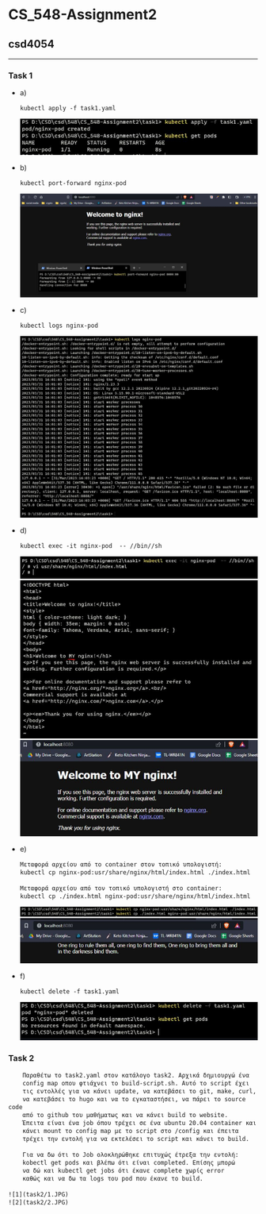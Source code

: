 # CS_548-Assignment2
## csd4054

---

### Task 1
  * a)
		
		kubectl apply -f task1.yaml
			
	![1](task1/1.JPG)

  * b)
	
		kubectl port-forward nginx-pod
			
	![2](task1/2.JPG)
		
  * c)
	
		kubectl logs nginx-pod
			
	![3](task1/3.JPG)
		
  * d)
			
		kubectl exec -it nginx-pod  -- //bin//sh
			
	![4](task1/4.JPG)
	![5](task1/5.JPG)
	![6](task1/6.JPG)
		
  * e)
	
		Μεταφορά αρχείου από το container στον τοπικό υπολογιστή:
		kubectl cp nginx-pod:usr/share/nginx/html/index.html ./index.html
			
		Μεταφορά αρχείου από τον τοπικό υπολογιστή στο container:
		kubectl cp ./index.html nginx-pod:usr/share/nginx/html/index.html
			
	![7](task1/7.JPG)
	![8](task1/8.JPG)
		
  * f)
	
		kubectl delete -f task1.yaml
			
	![9](task1/9.JPG)
		
		
### Task 2
  		
		Παραθέτω το task2.yaml στον κατάλογο task2. Αρχικά δημιουργώ ένα
		config map οπου φτιάχνει το build-script.sh. Αυτό το script έχει
		τις εντολλές για να κάνει update, να κατεβάσει το git, make, curl,
		να κατεβάσει το hugo και να το εγκαταστήσει, να πάρει το source code
		από το github του μαθήματως και να κάνει build το website.
		Έπειτα είναι ένα job όπου τρέχει σε ένα ubuntu 20.04 container και 
		κάνει mount το config map με το script στο /config και έπειτα 
		τρέχει την εντολή για να εκτελέσει το script και κάνει το build.
		
		Για να δω ότι το Job ολοκληρώθηκε επιτυχώς έτρεξα την εντολή:
		kobectl get pods και βλέπω ότι είναι completed. Επίσης μπορώ
		να δώ και kubectl get jobs ότι έκανε complete χωρίς error 
		καθώς και να δω τα logs του pod που έκανε το build.
	
	![1](task2/1.JPG)
	![2](task2/2.JPG)
	
	
